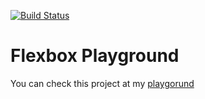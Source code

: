 [![Build Status](https://travis-ci.org/nedimb86/flexbox-playground.svg?branch=master)](https://travis-ci.org/nedimb86/flexbox-playground)

# Flexbox Playground

You can check this project at my [playgorund](www.nedimbecirovic/flexbox-playground "Flexbox Playground")